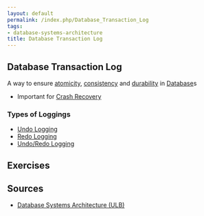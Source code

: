 ```yaml
---
layout: default
permalink: /index.php/Database_Transaction_Log
tags:
- database-systems-architecture
title: Database Transaction Log
---
```

## Database Transaction Log
A way to ensure [atomicity](Atomicity_(databases)), [consistency](Consistency_(databases)) and [durability](Durability_(databases)) in [Database](Database)s
- Important for [Crash Recovery](Crash_Recovery)

### Types of Loggings
- [Undo Logging](Undo_Logging)
- [Redo Logging](Redo_Logging)
- [Undo/Redo Logging](Undo_Redo_Logging)


## Exercises
<!-- Main: Database Transaction Log Exercises -->

## Sources
- [Database Systems Architecture (ULB)](Database_Systems_Architecture_(ULB))

